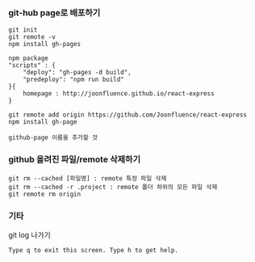 ### git-hub page로 배포하기

```shell
git init
git remote -v
npm install gh-pages

npm package
"scripts" : {
	"deploy": "gh-pages -d build",
	"predeploy": "npm run build"
}{
	homepage : http://joonfluence.github.io/react-express
}

git remote add origin https://github.com/Joonfluence/react-express
npm install gh-page

github-page 이름을 추가할 것
```

### github 올려진 파일/remote 삭제하기

```shell
git rm --cached [파일명] : remote 특정 파일 삭제 
git rm --cached -r .project : remote 폴더 하위의 모든 파일 삭제 
git remote rm origin
```

### 기타

git log 나가기

```shell
Type q to exit this screen. Type h to get help.
```